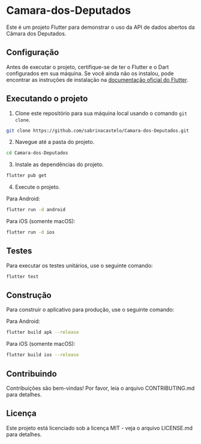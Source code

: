 # Camara-dos-Deputados

Este é um projeto Flutter para demonstrar o uso da API de dados abertos da Câmara dos Deputados.

## Configuração

Antes de executar o projeto, certifique-se de ter o Flutter e o Dart configurados em sua máquina. Se você ainda não os instalou, pode encontrar as instruções de instalação na [documentação oficial do Flutter](https://flutter.dev/docs/get-started/install).

## Executando o projeto

1. Clone este repositório para sua máquina local usando o comando `git clone`.

```bash
git clone https://github.com/sabrinacastelo/Camara-dos-Deputados.git
```

2. Navegue até a pasta do projeto.

```bash
cd Camara-dos-Deputados
```

3. Instale as dependências do projeto.

```bash
flutter pub get
```

4. Execute o projeto.

Para Android:

```bash
flutter run -d android
```

Para iOS (somente macOS):

```bash
flutter run -d ios
```

## Testes

Para executar os testes unitários, use o seguinte comando:

```bash
flutter test
```

## Construção

Para construir o aplicativo para produção, use o seguinte comando:

Para Android:

```bash
flutter build apk --release
```

Para iOS (somente macOS):

```bash
flutter build ios --release
```

## Contribuindo

Contribuições são bem-vindas! Por favor, leia o arquivo CONTRIBUTING.md para detalhes.

## Licença

Este projeto está licenciado sob a licença MIT - veja o arquivo LICENSE.md para detalhes.
